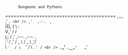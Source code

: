           Dungeons and Pythons
=======================================
       ,.,.,  <br />
     ,'     `, <br />
   ,'  ,--.  `, <br />
  {D, {    \  : <br />
   V,,'    /  / <br />
   j;;    /  ,' ,---.    ,---.      , <br />
   \;'   /  ,' /  _  \  /  _  \   ,'/ <br />
         \   `'  / \  `'  / \  `.' / <br />
          `.___,'   `.__,'   `.__,' <br />
